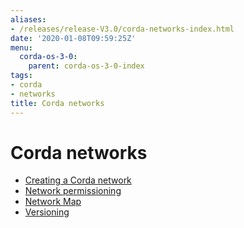 ```yaml
---
aliases:
- /releases/release-V3.0/corda-networks-index.html
date: '2020-01-08T09:59:25Z'
menu:
  corda-os-3-0:
    parent: corda-os-3-0-index
tags:
- corda
- networks
title: Corda networks
---
```



# Corda networks



* [Creating a Corda network](setting-up-a-corda-network.md)
* [Network permissioning](permissioning.md)
* [Network Map](network-map.md)
* [Versioning](versioning.md)



